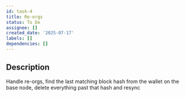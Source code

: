 ```yaml
---
id: task-4
title: Re-orgs
status: To Do
assignee: []
created_date: '2025-07-17'
labels: []
dependencies: []
---
```


## Description

Handle re-orgs, find the last matching block hash from the wallet on the base node, delete everything past that hash and resync
